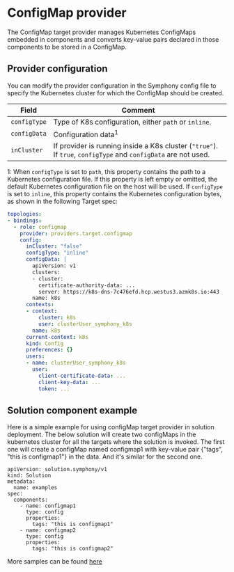 # ConfigMap provider
The ConfigMap target provider manages Kubernetes ConfigMaps embedded in components and converts key-value pairs declared in those components to be stored in a ConfigMap.

## Provider configuration
You can modify the provider configuration in the Symphony config file to specify the Kubernetes cluster for which the ConfigMap should be created.

| Field | Comment |
|--------|--------|
| `configType` | Type of K8s configuration, either `path` or `inline`. |
| `configData` | Configuration data<sup>1</sup> |
| `inCluster` | If provider is running inside a K8s cluster (`"true"`). If `true`, `configType` and `configData` are not used. |

1: When `configType` is set to `path`, this property contains the path to a Kubernetes configuration file. If this property is left empty or omitted, the default Kubernetes configuration file on the host will be used. If `configType` is set to `inline`, this property contains the Kubernetes configuration bytes, as shown in the following Target spec:


```yaml
topologies:
- bindings:
  - role: configmap
    provider: providers.target.configmap
    config:
      inCluster: "false"
      configType: "inline"
      configData: |
        apiVersion: v1
        clusters:
        - cluster:
          certificate-authority-data: ...
          server: https://k8s-dns-7c476efd.hcp.westus3.azmk8s.io:443
        name: k8s
      contexts:
      - context:
          cluster: k8s
          user: clusterUser_symphony_k8s
        name: k8s
      current-context: k8s
      kind: Config
      preferences: {}
      users:
      - name: clusterUser_symphony_k8s
        user:
          client-certificate-data: ...
          client-key-data: ...
          token: ...
```

## Solution component example
Here is a simple example for using configMap target provider in solution deployment. The below solution will create two configMaps in the kubernetes cluster for all the targets where the solution is invoked. The first one will create a configMap named configmap1 with key-value pair {"tags", "this is configmap1"} in the data. And it's similar for the second one.

```
apiVersion: solution.symphony/v1
kind: Solution
metadata:
  name: examples
spec:
  components:
    - name: configmap1
      type: config
      properties:
        tags: "this is configmap1"
    - name: configmap2
      type: config
      properties:
        tags: "this is configmap2"
```
More samples can be found [here](../../../samples/configuration/)